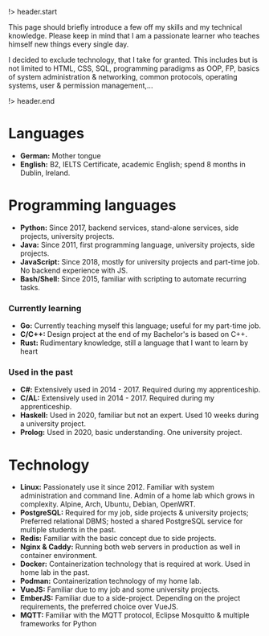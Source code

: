 <!-- title: maxresing.de -->
<!-- subtitle: Knowledge, Skills & Technology -->
<!-- header.title: Knowledge, Skills & Technology -->
<!-- header.subtitle: A few words beforehand... -->

!> header.start

This page should briefly introduce a few off my skills and my technical
knowledge. Please keep in mind that I am a passionate learner who teaches
himself new things every single day.

I decided to exclude technology, that I take for granted. This includes but is 
not limited to HTML, CSS, SQL, programming paradigms as OOP, FP, basics of
system administration & networking, common protocols, operating systems, user &
permission management,...

!> header.end


# Languages

* **German:** Mother tongue
* **English:** B2, IELTS Certificate, academic English; spend 8 months in Dublin, Ireland.

# Programming languages

* **Python:** Since 2017, backend services, stand-alone services, side projects, university projects.
* **Java:** Since 2011, first programming language, university projects, side projects.
* **JavaScript:** Since 2018, mostly for university projects and part-time job. No backend experience with JS.
* **Bash/Shell:** Since 2015, familiar with scripting to automate recurring tasks.


### Currently learning

* **Go:** Currently teaching myself this language; useful for my part-time job.
* **C/C++:** Design project at the end of my Bachelor's is based on C++.
* **Rust:** Rudimentary knowledge, still a language that I want to learn by heart


### Used in the past

* **C#:** Extensively used in 2014 - 2017. Required during my apprenticeship.
* **C/AL:** Extensively used in 2014 - 2017. Required during my apprenticeship.
* **Haskell:** Used in 2020, familiar but not an expert. Used 10 weeks during a university project.
* **Prolog:** Used in 2020, basic understanding. One university project.


# Technology

* **Linux:** Passionately use it since 2012. Familiar with system administration and command line. Admin of a home lab which grows in complexity. Alpine, Arch, Ubuntu, Debian, OpenWRT.
* **PostgreSQL:** Required for my job, side projects & university projects; Preferred relational DBMS; hosted a shared PostgreSQL service for multiple students in the past.
* **Redis:** Familiar with the basic concept due to side projects.
* **Nginx & Caddy:** Running both web servers in production as well in container environment.
* **Docker:** Containerization technology that is required at work. Used in home lab in the past.
* **Podman:** Containerization technology of my home lab.
* **VueJS:** Familiar due to my job and some university projects.
* **EmberJS:** Familiar due to a side-project. Depending on the project requirements, the preferred choice over VueJS.
* **MQTT:** Familiar with the MQTT protocol, Eclipse Mosquitto & multiple frameworks for Python
